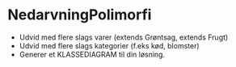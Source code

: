 # NedarvningPolimorfi

- Udvid med flere slags varer (extends Grøntsag, extends Frugt)
- Udvid med flere slags kategorier (f.eks kød, blomster)
- Generer et KLASSEDIAGRAM til din løsning.
